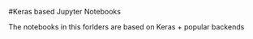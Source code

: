 #Keras based Jupyter Notebooks

The notebooks in this forlders are based on Keras + popular backends